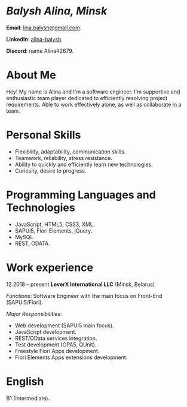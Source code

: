 # *Balysh Alina, Minsk*

**Email**: lina.balysh@gmail.com.

**LinkedIn**: [alina-balysh](https://www.linkedin.com/in/alina-balysh/).

**Discord**: name Alina#2679.

# About Me

Hey! My name is Alina and I'm a software engineer. I'm supportive and enthusiastic team player dedicated to efficiently resolving project requirements. Able to work effectively alone, as well as collaborate in a team.

# Personal Skills

- Flexibility, adaptability, communication skills.
- Teamwork, reliability, stress resistance.
- Ability to quickly and efficiently learn new technologies. 
- Curiosity, desire to progress. 

# Programming Languages and Technologies

- JavaScript, HTML5, CSS3, XML.
- SAPUI5, Fiori Elements, jQuery.
- MySQL.
- REST, ODATA.

# Work experience

12.2018 – present
**LeverX International LLC** (Minsk, Belarus) 

*Functions*: Software Engineer with the main focus on Front-End (SAPUI5/Fiori).

*Major Responsibilities*:

- Web development (SAPUI5 main focus).
- JavaScript development.
- REST/OData services integration.
- Test development (OPA5, QUnit).
- Freestyle Fiori Apps development.
- Fiori Elements Apps extensions development.

# English

B1 (Intermediate).
